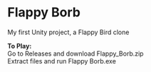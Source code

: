 # Flappy Borb
 My first Unity project, a Flappy Bird clone

<b>To Play:</b></br>
Go to Releases and download Flappy_Borb.zip </br>
Extract files and run Flappy Borb.exe
